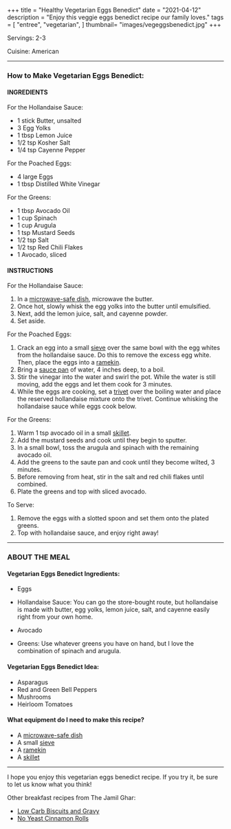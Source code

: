 +++
title = "Healthy Vegetarian Eggs Benedict"
date = "2021-04-12"
description = "Enjoy this veggie eggs benedict recipe our family loves."
tags = [
    "entree",
    "vegetarian",
]
thumbnail= "images/vegeggsbenedict.jpg"
+++

Servings: 2-3 <!--more-->

Cuisine: American

----

### How to Make Vegetarian Eggs Benedict: 

#### INGREDIENTS 

For the Hollandaise Sauce: 

* 1 stick Butter, unsalted
* 3 Egg Yolks
* 1 tbsp Lemon Juice
* 1/2 tsp Kosher Salt
* 1/4 tsp Cayenne Pepper
  
For the Poached Eggs: 

* 4 large Eggs
* 1 tbsp Distilled White Vinegar

For the Greens: 

* 1 tbsp Avocado Oil 
* 1 cup Spinach 
* 1 cup Arugula 
* 1 tsp Mustard Seeds 
* 1/2 tsp Salt 
* 1/2 tsp Red Chili Flakes 
* 1 Avocado, sliced

#### INSTRUCTIONS

For the Hollandaise Sauce:

1. In a [microwave-safe dish](https://amzn.to/3GGi0cg), microwave the butter. 
2. Once hot, slowly whisk the egg yolks into the butter until emulsified. 
3. Next, add the lemon juice, salt, and cayenne powder. 
4. Set aside. 

For the Poached Eggs: 

1. Crack an egg into a small [sieve](https://amzn.to/31d0Q5K) over the same bowl with the egg whites from the hollandaise sauce. Do this to remove the excess egg white. Then, place the eggs into a [ramekin](https://amzn.to/3jTAxYH).
2. Bring a [sauce pan](https://amzn.to/3nQrTLL) of water, 4 inches deep, to a boil.
3. Stir the vinegar into the water and swirl the pot. While the water is still moving, add the eggs and let them cook for 3 minutes.
4. While the eggs are cooking, set a [trivet](https://amzn.to/3w7fneK) over the boiling water and place the reserved hollandaise mixture onto the trivet. Continue whisking the hollandaise sauce while eggs cook below.  

For the  Greens: 

1. Warm  1 tsp avocado oil in a small [skillet](https://amzn.to/3jYY8r3). 
2. Add the mustard seeds and cook until they begin to sputter. 
3. In a small bowl, toss the arugula and spinach with the remaining avocado oil. 
4. Add the greens to the saute pan and cook until they become wilted, 3 minutes. 
5. Before removing from heat, stir in the salt and red chili flakes until combined. 
6. Plate the greens and top with sliced avocado. 

To Serve: 

1. Remove the eggs with a slotted spoon and set them onto the plated greens.
2. Top with hollandaise sauce, and enjoy right away! 

----

### ABOUT THE MEAL

#### Vegetarian Eggs Benedict Ingredients: 

* Eggs

* Hollandaise Sauce: You can go the store-bought route, but hollandaise is made with butter, egg yolks, lemon juice, salt, and cayenne easily right from your own home.  

* Avocado

* Greens: Use whatever greens you have on hand, but I love the combination of spinach and arugula. 

#### Vegetarian Eggs Benedict Idea: 

* Asparagus 
* Red and Green Bell Peppers 
* Mushrooms 
* Heirloom Tomatoes 

#### What equipment do I need to make this recipe?

* A [microwave-safe dish](https://amzn.to/3GGi0cg)
* A small [sieve](https://amzn.to/31d0Q5K)
* A [ramekin](https://amzn.to/3jTAxYH)
* A [skillet](https://amzn.to/3nQrTLL)

----

I hope you enjoy this vegetarian eggs benedict recipe. If you try it, be sure to let us know what you think!

Other breakfast recipes from The Jamil Ghar:

* [Low Carb Biscuits and Gravy](https://www.jamilghar.com/recipe/biscuits_and_gravylc/)
* [No Yeast Cinnamon Rolls](https://www.jamilghar.com/recipe/cinnamon_rolls/)
